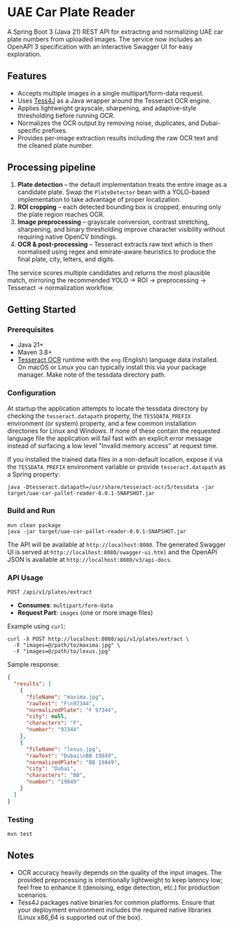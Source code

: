 # UAE Car Plate Reader

A Spring Boot 3 (Java 21) REST API for extracting and normalizing UAE car plate numbers from uploaded images. The service now includes an OpenAPI 3 specification with an interactive Swagger UI for easy exploration.

## Features

- Accepts multiple images in a single multipart/form-data request.
- Uses [Tess4J](https://tess4j.sourceforge.net/) as a Java wrapper around the Tesseract OCR engine.
- Applies lightweight grayscale, sharpening, and adaptive-style thresholding before running OCR.
- Normalizes the OCR output by removing noise, duplicates, and Dubai-specific prefixes.
- Provides per-image extraction results including the raw OCR text and the cleaned plate number.

## Processing pipeline

1. **Plate detection** – the default implementation treats the entire image as a candidate plate. Swap the `PlateDetector` bean with a YOLO-based implementation to take advantage of proper localization.
2. **ROI cropping** – each detected bounding box is cropped, ensuring only the plate region reaches OCR.
3. **Image preprocessing** – grayscale conversion, contrast stretching, sharpening, and binary thresholding improve character visibility without requiring native OpenCV bindings.
4. **OCR & post-processing** – Tesseract extracts raw text which is then normalised using regex and emirate-aware heuristics to produce the final plate, city, letters, and digits.

The service scores multiple candidates and returns the most plausible match, mirroring the recommended YOLO → ROI → preprocessing → Tesseract → normalization workflow.

## Getting Started

### Prerequisites

- Java 21+
- Maven 3.8+
- [Tesseract OCR](https://github.com/tesseract-ocr/tesseract) runtime with the `eng` (English) language data installed. On macOS or Linux you can typically install this via your package manager. Make note of the tessdata directory path.

### Configuration

At startup the application attempts to locate the tessdata directory by checking the `tesseract.datapath` property, the `TESSDATA_PREFIX` environment (or system) property, and a few common installation directories for Linux and Windows. If none of these contain the requested language file the application will fail fast with an explicit error message instead of surfacing a low level "Invalid memory access" at request time.

If you installed the trained data files in a non-default location, expose it via the `TESSDATA_PREFIX` environment variable or provide `tesseract.datapath` as a Spring property:

```shell
java -Dtesseract.datapath=/usr/share/tesseract-ocr/5/tessdata -jar target/uae-car-pallet-reader-0.0.1-SNAPSHOT.jar
```

### Build and Run

```shell
mvn clean package
java -jar target/uae-car-pallet-reader-0.0.1-SNAPSHOT.jar
```

The API will be available at `http://localhost:8080`. The generated Swagger UI is served at `http://localhost:8080/swagger-ui.html` and the OpenAPI JSON is available at `http://localhost:8080/v3/api-docs`.

### API Usage

`POST /api/v1/plates/extract`

- **Consumes**: `multipart/form-data`
- **Request Part**: `images` (one or more image files)

Example using `curl`:

```shell
curl -X POST http://localhost:8080/api/v1/plates/extract \ 
  -F "images=@/path/to/maxima.jpg" \ 
  -F "images=@/path/to/lexus.jpg"
```

Sample response:

```json
{
  "results": [
    {
      "fileName": "maxima.jpg",
      "rawText": "F\n97344",
      "normalizedPlate": "F 97344",
      "city": null,
      "characters": "F",
      "number": "97344"
    },
    {
      "fileName": "lexus.jpg",
      "rawText": "Dubai\nBB 19849",
      "normalizedPlate": "BB 19849",
      "city": "Dubai",
      "characters": "BB",
      "number": "19849"
    }
  ]
}
```

### Testing

```shell
mvn test
```

## Notes

- OCR accuracy heavily depends on the quality of the input images. The provided preprocessing is intentionally lightweight to keep latency low; feel free to enhance it (denoising, edge detection, etc.) for production scenarios.
- Tess4J packages native binaries for common platforms. Ensure that your deployment environment includes the required native libraries (Linux x86_64 is supported out of the box).
